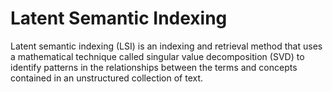 # Latent Semantic Indexing

Latent semantic indexing (LSI) is an indexing and retrieval method that uses a
mathematical technique called singular value decomposition (SVD) to identify
patterns in the relationships between the terms and concepts contained in an
unstructured collection of text.
